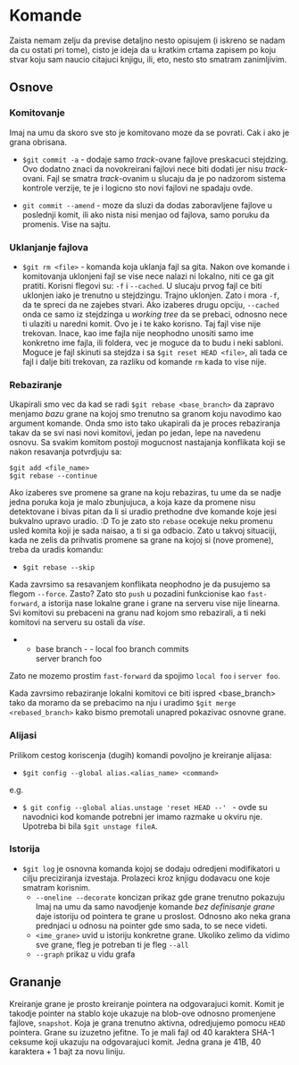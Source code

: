 # Komande 

Zaista nemam zelju da previse detaljno nesto opisujem 
(i iskreno se nadam da cu ostati pri tome), cisto je ideja
da u kratkim crtama zapisem po koju stvar koju sam naucio citajuci
knjigu, ili, eto, nesto sto smatram zanimljivim.

## Osnove

### Komitovanje

Imaj na umu da skoro sve sto je komitovano moze da se povrati. Cak i ako je grana obrisana.

- `$git commit -a` - dodaje samo _track_-ovane fajlove preskacuci stejdzing.
Ovo dodatno znaci da novokreirani fajlovi nece biti dodati jer nisu _track_-ovani.
Fajl se smatra _track_-ovanim u slucaju da je po nadzorom sistema kontrole verzije,
te je i logicno sto novi fajlovi ne spadaju ovde.

- `git commit --amend` - moze da sluzi da dodas zaboravljene fajlove u poslednji
komit, ili ako nista nisi menjao od fajlova, samo poruku da promenis. Vise na sajtu.

### Uklanjanje fajlova

- `$git rm <file>` - komanda koja uklanja fajl sa gita.
Nakon ove komande i komitovanja uklonjeni fajl se vise nece nalazi ni lokalno, niti
ce ga git pratiti. Korisni flegovi su: `-f` i `--cached`. U slucaju prvog fajl ce biti
uklonjen iako je trenutno u stejdzingu. Trajno uklonjen. Zato i mora `-f`, da te spreci 
da ne zajebes stvari.
Ako izaberes drugu opciju, `--cached` onda ce samo iz stejdzinga u _working tree_ da se prebaci, odnosno nece ti ulaziti u 
naredni komit. Ovo je i te kako korisno. Taj fajl vise nije trekovan.
Inace, kao ime fajla nije neophodno unositi samo ime konkretno ime fajla, ili foldera,
vec je moguce da to budu i neki sabloni.
Moguce je fajl skinuti sa stejdza i sa `$git reset HEAD <file>`, ali tada ce fajl i dalje
biti trekovan, za razliku od komande `rm` kada to vise nije.

### Rebaziranje

Ukapirali smo vec da kad se radi `$git rebase <base_branch>` da zapravo menjamo _bazu_ grane na kojoj
smo trenutno sa granom koju navodimo kao argument komande. Onda smo isto tako ukapirali da je
proces rebaziranja takav da se svi nasi novi komitovi, jedan po jedan, lepe na navedenu osnovu.
Sa svakim komitom postoji mogucnost nastajanja konflikata koji se nakon resavanja potvrdjuju sa:

```
$git add <file_name> 
$git rebase --continue 
```

Ako izaberes sve promene sa grane na koju rebaziras, tu ume da se nadje jedna poruka koja je malo zbunjujuca, 
a koja kaze da promene nisu detektovane i bivas pitan da li si uradio prethodne dve komande 
koje jesi bukvalno upravo uradio. :D
To je zato sto `rebase` ocekuje neku promenu usled komita koji je sada naisao, a ti si ga odbacio.
Zato u takvoj situaciji, kada ne zelis da prihvatis promene sa grane na kojoj si (nove promene), treba
da uradis komandu:

- `$git rebase --skip`

Kada zavrsimo sa resavanjem konflikata neophodno je da pusujemo sa flegom `--force`. Zasto?
Zato sto `push` u pozadini funkcionise kao `fast-forward`, a istorija nase lokalne
grane i grane na serveru vise nije linearna.
Svi komitovi su prebaceni na granu nad kojom smo rebazirali, a ti neki komitovi na serveru su
ostali da _vise_.

- - base branch - - local foo branch commits
        \
        server branch foo

Zato ne mozemo prostim `fast-forward` da spojimo `local foo` i `server foo`.

Kada zavrsimo rebaziranje lokalni komitovi ce biti ispred <base_branch> tako da moramo da 
se prebacimo na nju i uradimo
`$git merge <rebased_branch>` kako bismo premotali unapred pokazivac osnovne grane.

### Alijasi

Prilikom cestog koriscenja (dugih) komandi povoljno je kreiranje alijasa:

- `$git config --global alias.<alias_name> <command>`

e.g.

- `$ git config --global alias.unstage 'reset HEAD --' ` - ovde su navodnici kod komande potrebni jer
imamo razmake u okviru nje. Upotreba bi bila `$git unstage fileA`.

### Istorija

- `$git log` je osnovna komanda kojoj se dodaju odredjeni modifikatori u cilju preciziranja izvestaja.
Prolazeci kroz knjigu dodavacu one koje smatram korisnim.
    - `--oneline --decorate` koncizan prikaz gde grane trenutno pokazuju
Imaj na umu da samo navodjenje komande _bez definisanje grane_ daje istoriju od pointera te grane u proslost. Odnosno ako neka grana
prednjaci u odnosu na pointer gde smo sada, to se nece videti.
    - `<ime_grane>` uvid u istoriju konkretne grane. Ukoliko zelimo da vidimo sve grane, fleg je potreban ti je fleg `--all`
    - `--graph` prikaz u vidu grafa

## Grananje

Kreiranje grane je prosto kreiranje pointera na odgovarajuci komit. Komit je takodje pointer na stablo
koje ukazuje na blob-ove odnosno promenjene fajlove, `snapshot`. Koja je grana trenutno aktivna, odredjujemo
pomocu `HEAD` pointera.
Grane su izuzetno jefitne. To je mali fajl od 40 karaktera SHA-1 ceksume koji ukazuju na odgovarajuci komit.
Jedna grana je 41B, 40 karaktera + 1 bajt za novu liniju.